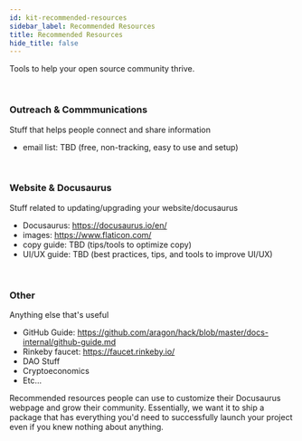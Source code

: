 ```yaml
---
id: kit-recommended-resources
sidebar_label: Recommended Resources 
title: Recommended Resources 
hide_title: false
---
```


Tools to help your open source community thrive.

<br>

### Outreach & Commmunications

Stuff that helps people connect and share information
- email list: TBD (free, non-tracking, easy to use and setup)

<br>

### Website & Docusaurus

Stuff related to updating/upgrading your website/docusaurus
- Docusaurus: https://docusaurus.io/en/
- images: https://www.flaticon.com/
- copy guide: TBD (tips/tools to optimize copy)
- UI/UX guide: TBD (best practices, tips, and tools to improve UI/UX)

<br>

### Other

Anything else that's useful
- GitHub Guide: https://github.com/aragon/hack/blob/master/docs-internal/github-guide.md
- Rinkeby faucet: https://faucet.rinkeby.io/ 
- DAO Stuff
- Cryptoeconomics
- Etc...

Recommended resources people can use to customize their Docusaurus webpage and grow their community. Essentially, we want it to ship a package that has everything you'd need to successfully launch your project even if you knew nothing about anything. 

<br>
